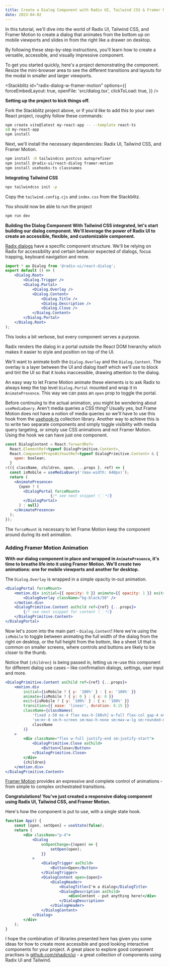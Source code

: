 ```yaml
---
title: Create a Dialog Component with Radix UI, Tailwind CSS & Framer Motion
date: 2023-04-02
---
```


<script lang="ts">
  import Stackblitz from "../../components/Stackblitz.svelte";
</script>

In this tutorial, we'll dive into the world of Radix UI, Tailwind CSS, and Framer Motion to create a
dialog that animates from the bottom up on mobile viewports and slides in from the right like a
drawer on desktop.

By following these step-by-step instructions, you'll learn how to create a versatile, accessible,
and visually impressive component.

To get you started quickly, here's a project demonstrating the component. Resize the mini-browser
area to see the different transitions and layouts for the modal in smaller and larger viewports.

<Stackblitz id="radix-dialog-w-framer-motion" options={{
	forceEmbedLayout: true,
	openFile: 'src/dialog.tsx',
	clickToLoad: true,
}} />

**Setting up the project to kick things off.**

Fork the Stackblitz project above, or if you'd like to add this to your own React project, roughly
follow these commands:

```bash
npm create vite@latest my-react-app -- --template react-ts
cd my-react-app
npm install
```

Next, we'll install the necessary dependencies: Radix UI, Tailwind CSS, and Framer Motion.

```bash
npm install -D tailwindcss postcss autoprefixer
npm install @radix-ui/react-dialog framer-motion
npm install usehooks-ts classnames
```

**Integrating Tailwind CSS**

```bash
npx tailwindcss init -p
```

Copy the `tailwind.config.cjs` and `index.css` from the Stackblitz.

You should now be able to run the project

```bash
npm run dev
```

**Building the Dialog Component With Tailwind CSS integrated, let's start building our dialog
component. We'll leverage the power of Radix UI to create an accessible, flexible, and
customizable component.**

[Radix dialogs](https://www.radix-ui.com/docs/primitives/components/dialog) have a specific
component structure. We'll be relying on Radix for accessibility and certain behavior expected of
dialogs, focus trapping, keyboard navigation and more.

```jsx
import * as Dialog from '@radix-ui/react-dialog';
export default () => (
	<Dialog.Root>
		<Dialog.Trigger />
		<Dialog.Portal>
			<Dialog.Overlay />
			<Dialog.Content>
				<Dialog.Title />
				<Dialog.Description />
				<Dialog.Close />
			</Dialog.Content>
		</Dialog.Portal>
	</Dialog.Root>
);
```

This looks a bit verbose, but every component serves a purpose.

Radix renders the dialog in a portal outside the React DOM hierarchy which makes it easier to
style and position on top of the UI.

We'll want to animate both the `Dialog.Overlay` and the `Dialog.Content`. The overlay is a
layer between the UI and dialog itself which we'll use to block and tint the UI so that it
looks inaccessible, drawing attention to the dialog.

An easy way to let Frame Motion animate these elements is to ask Radix to always keep the top level
`Dialog.Portal` mounted and wrap it in `AnimatePresence`. This way we can pass an `open` prop to
toggle the portal.

Before continuing to the actual animation, you might be wondering about `useMediaQuery`. Aren't
media queries a CSS thing? Usually yes, but Frame Motion does not have a notion of media queries so
we'll have to use this hook from the [usehook-ts](http://usehooks-ts.com) collection library.
Another way to achieve this is to write two separate components and simply toggle visibility with
media query targeting, or simply use CSS animations and not Framer Motion. Using the hook we can
have just one component.

```jsx
const DialogContent = React.forwardRef<
  React.ElementRef<typeof DialogPrimitive.Content>,
  React.ComponentPropsWithoutRef<typeof DialogPrimitive.Content> & {
    open: boolean;
  }
>(({ className, children, open, ...props }, ref) => {
  const isMobile = useMediaQuery('(max-width: 640px)');
  return (
    <AnimatePresence>
      {open ? (
        <DialogPortal forceMount>
					{/* see next snippet 👇🏻 */}
        </DialogPortal>
      ) : null}
    </AnimatePresence>
  );
});
```

The `forceMount` is necessary to let Frame Motion keep the component around during its exit animation.

### Adding Framer Motion Animation

**With our dialog component in place and wrapped in `AnimatePresence`, it's time to breathe life
into it using Framer Motion. We'll create two animations: one for mobile viewports and another for
desktop.**

The `Dialog.Overlay` is wrapped in a simple opacity in-out animation.

```jsx
<DialogPortal forceMount>
	<motion.div initial={{ opacity: 0 }} animate={{ opacity: 1 }} exit={{ opacity: 0 }}>
		<DialogOverlay className="bg-black/50" />
	</motion.div>
	<DialogPrimitive.Content asChild ref={ref} {...props}>
		{/* see next snippet for content 👇🏻 */}
	</DialogPrimitive.Content>
</DialogPortal>
```

Now let's zoom into the main part - `Dialog.Content`! Here we're using the `isMobile` to toggle
between animating the full width of the dialog from the right on desktop, or the full height
from the bottom, like a sheet UI that is common on smaller screens, where controls and buttons are
likely to be closer to the thumb.

Notice that `{children}` is being passed in, letting us re-use this component for different dialog
use cases – like confirmation dialogs, settings, user input and more.

```jsx
<DialogPrimitive.Content asChild ref={ref} {...props}>
	<motion.div
		initial={isMobile ? { y: '100%' } : { x: '100%' }}
		animate={isMobile ? { y: 0 } : { x: 0 }}
		exit={isMobile ? { y: '100%' } : { x: '100%' }}
		transition={{ ease: 'linear', duration: 0.15 }}
		className={classNames(
			'fixed z-50 mx-4 flex max-h-[80vh] w-full flex-col gap-4 overflow-y-auto rounded-t-xl bg-white p-6',
			'sm:mr-0 sm:h-screen sm:max-h-none sm:max-w-lg sm:rounded-none sm:shadow-lg',
			className
		)}
	>
		<div className="flex w-full justify-end sm:justify-start">
			<DialogPrimitive.Close asChild>
				<Button>Close</Button>
			</DialogPrimitive.Close>
		</div>
		{children}
	</motion.div>
</DialogPrimitive.Content>
```

[Framer Motion](http://framer.com/motion/examples/) provides an expressive and complete
control of animations - from simple to complex orchestrated transitions.

**Congratulations! You've just created a responsive dialog component using Radix UI,
Tailwind CSS, and Framer Motion.**

Here's how the component is put to use, with a single state hook.

```jsx
function App() {
	const [open, setOpen] = useState(false);
	return (
		<div className="p-4">
			<Dialog
				onOpenChange={(open) => {
					setOpen(open);
				}}
			>
				<DialogTrigger asChild>
					<Button>Open</Button>
				</DialogTrigger>
				<DialogContent open={open}>
					<DialogHeader>
						<DialogTitle>I'm a dialog</DialogTitle>
						<DialogDescription asChild>
							<div>Content - put anything here!</div>
						</DialogDescription>
					</DialogHeader>
				</DialogContent>
			</Dialog>
		</div>
	);
}
```

I hope the combination of libraries presented here has given you some ideas for how to create
more accessible and good looking interactive components for your project. A great place to explore
good component practises is [github.com/shadcn/ui](http://github.com/shadcn/ui) - a great collection
of components using Radix UI and Tailwind.
